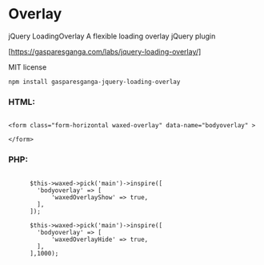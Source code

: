 # Overlay


jQuery LoadingOverlay
A flexible loading overlay jQuery plugin


[https://gasparesganga.com/labs/jquery-loading-overlay/]

MIT license

```
npm install gasparesganga-jquery-loading-overlay

```

### HTML:

```

<form class="form-horizontal waxed-overlay" data-name="bodyoverlay" >

</form>

```

### PHP:

```

      $this->waxed->pick('main')->inspire([
        'bodyoverlay' => [
            'waxedOverlayShow' => true,
        ],
      ]);

      $this->waxed->pick('main')->inspire([
        'bodyoverlay' => [
            'waxedOverlayHide' => true,
        ],
      ],1000);


```



